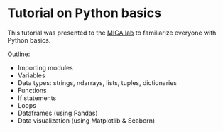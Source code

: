 # Tutorial on Python basics

This tutorial was presented to the [MICA lab](https://mica-mni.github.io/) to familiarize everyone with Python basics.

Outline:
* Importing modules
* Variables
* Data types: strings, ndarrays, lists, tuples, dictionaries
* Functions
* If statements
* Loops
* Dataframes (using Pandas)
* Data visualization (using Matplotlib & Seaborn)
